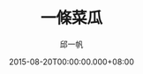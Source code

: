 ---
issue: 135
title: 一條菜瓜
author: 邱一帆
language: 四縣
date: 2015-08-20T00:00:00.000+08:00
topic: 懷想
difficulty: 2
wikidata: Q98095972
wikidata_link: https://www.wikidata.org/wiki/Q98095972
---